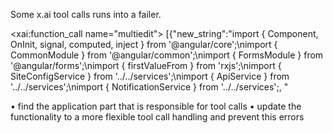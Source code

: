 Some x.ai tool calls runs into a failer.

<xai:function_call name="multiedit"> [{"new_string":"import { Component, OnInit, signal, computed, inject } from
'@angular/core';\nimport { CommonModule } from '@angular/common';\nimport { FormsModule } from
'@angular/forms';\nimport { firstValueFrom } from 'rxjs';\nimport { SiteConfigService } from '../../services';\nimport
{ ApiService } from '../../services';\nimport { NotificationService } from '../../services';, "

• find the application part that is responsible for tool calls
• update the functionality to a more flexible tool call handling and prevent this errors